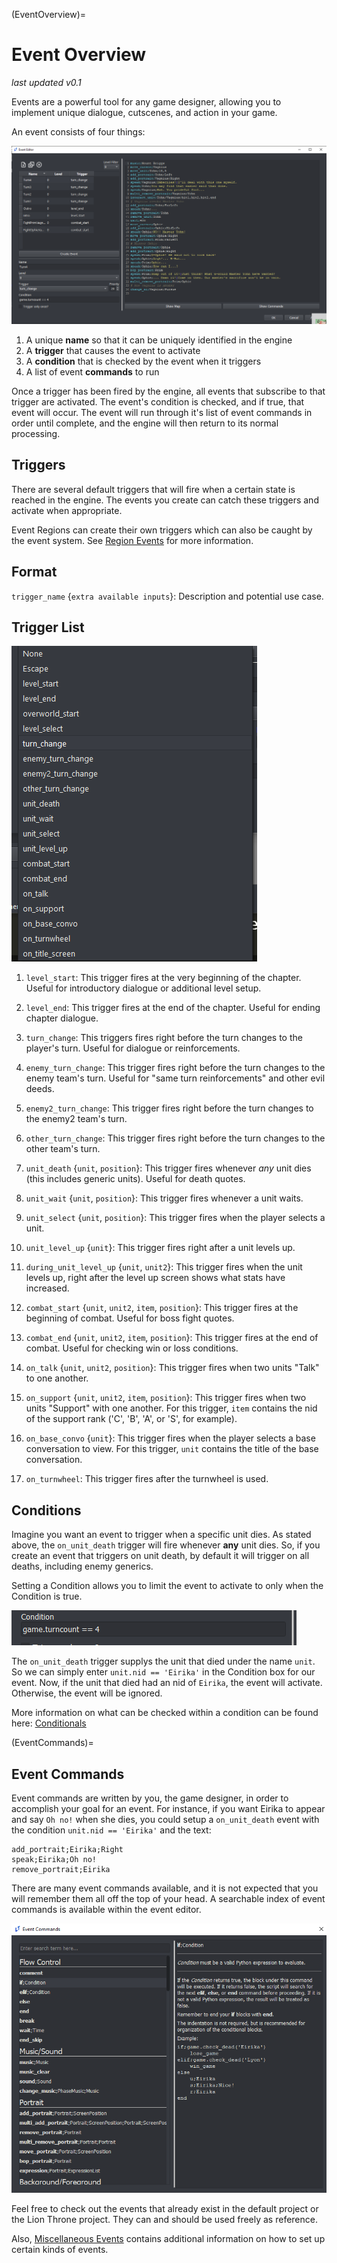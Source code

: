 (EventOverview)=
# Event Overview

_last updated v0.1_

Events are a powerful tool for any game designer, allowing you to implement unique dialogue, cutscenes, and action in your game.

An event consists of four things:

![Screenshot of event editor with these sections labeled](images/EventEditor.png)

1. A unique **name** so that it can be uniquely identified in the engine
2. A **trigger** that causes the event to activate
3. A **condition** that is checked by the event when it triggers
4. A list of event **commands** to run

Once a trigger has been fired by the engine, all events that subscribe to that trigger are activated. The event's condition is checked, and if true, that event will occur. The event will run through it's list of event commands in order until complete, and the engine will then return to its normal processing.

## Triggers

There are several default triggers that will fire when a certain state is reached in the engine. The events you create can catch these triggers and activate when appropriate.

Event Regions can create their own triggers which can also be caught by the event system. See [Region Events](Region-Events) for more information.

## Format

`trigger_name` {`extra available inputs`}: Description and potential use case.

## Trigger List

![Screenshot of event editor trigger list](images/EventEditorTriggerList.png)

1. `level_start`: This trigger fires at the very beginning of the chapter. Useful for introductory dialogue or additional level setup.

2. `level_end`: This trigger fires at the end of the chapter. Useful for ending chapter dialogue.

3. `turn_change`: This triggers fires right before the turn changes to the player's turn. Useful for dialogue or reinforcements.

4. `enemy_turn_change`: This trigger fires right before the turn changes to the enemy team's turn. Useful for "same turn reinforcements" and other evil deeds.

5. `enemy2_turn_change`: This trigger fires right before the turn changes to the enemy2 team's turn.

6. `other_turn_change`: This trigger fires right before the turn changes to the other team's turn.

7. `unit_death` {`unit`, `position`}: This trigger fires whenever *any* unit dies (this includes generic units). Useful for death quotes.

8. `unit_wait` {`unit`, `position`}: This trigger fires whenever a unit waits.

9. `unit_select` {`unit`, `position`}: This trigger fires when the player selects a unit.

10. `unit_level_up` {`unit`}: This trigger fires right after a unit levels up.

11. `during_unit_level_up` {`unit`, `unit2`}: This trigger fires when the unit levels up, right after the level up screen shows what stats have increased.

12. `combat_start` {`unit`, `unit2`, `item`, `position`}: This trigger fires at the beginning of combat. Useful for boss fight quotes.

13. `combat_end` {`unit`, `unit2`, `item`, `position`}: This trigger fires at the end of combat. Useful for checking win or loss conditions.

14. `on_talk` {`unit`, `unit2`, `position`}: This trigger fires when two units "Talk" to one another.

15. `on_support` {`unit`, `unit2`, `item`, `position`}: This trigger fires when two units "Support" with one another. For this trigger, `item` contains the nid of the support rank ('C', 'B', 'A', or 'S', for example).

16. `on_base_convo` {`unit`}: This trigger fires when the player selects a base conversation to view. For this trigger, `unit` contains the title of the base conversation.

17. `on_turnwheel`: This trigger fires after the turnwheel is used.

## Conditions

Imagine you want an event to trigger when a specific unit dies. As stated above, the `on_unit_death` trigger will fire whenever **any** unit dies. So, if you create an event that triggers on unit death, by default it will trigger on all deaths, including enemy generics.

Setting a Condition allows you to limit the event to activate to only when the Condition is true.

![Screenshot of example condition](images/EventEditorCondition.png)

The `on_unit_death` trigger supplys the unit that died under the name `unit`. So we can simply enter `unit.nid == 'Eirika'` in the Condition box for our event. Now, if the unit that died had an nid of `Eirika`, the event will activate. Otherwise, the event will be ignored.

More information on what can be checked within a condition can be found here: [Conditionals](Conditionals)

(EventCommands)=
## Event Commands

Event commands are written by you, the game designer, in order to accomplish your goal for an event. For instance, if you want Eirika to appear and say `Oh no!` when she dies, you could setup a `on_unit_death` event with the condition `unit.nid == 'Eirika'` and the text:

```
add_portrait;Eirika;Right
speak;Eirika;Oh no!
remove_portrait;Eirika
```

There are many event commands available, and it is not expected that you will remember them all off the top of your head. A searchable index of event commands is available within the event editor.

![Screenshot of list of event commands](images/EventEditorShowCommandsList.png)

Feel free to check out the events that already exist in the default project or the Lion Throne project. They can and should be used freely as reference.

Also, [Miscellaneous Events](Miscellaneous-Events) contains additional information on how to set up certain kinds of events.